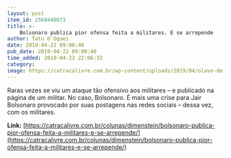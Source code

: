 ```yaml
---
layout: post
item_id: 2568440073
title: >-
    Bolsonaro publica pior ofensa feita a militares. E se arrepende
author: Tatu D'Oquei
date: 2019-04-22 09:00:40
pub_date: 2019-04-22 09:00:40
time_added: 2019-04-23 22:06:32
category: 
image: https://catracalivre.com.br/wp-content/uploads/2019/04/olavo-de-carvalho-1-e1555866450657.jpg
---
```


Raras vezes se viu um ataque tão ofensivo aos militares – e publicado na página de um militar. No caso, Bolsonaro. É mais uma crise para Jair Bolsonaro provocado por suas postagens nas redes sociais – dessa vez, com os militares.

**Link:** [https://catracalivre.com.br/colunas/dimenstein/bolsonaro-publica-pior-ofensa-feita-a-militares-e-se-arrepende/](https://catracalivre.com.br/colunas/dimenstein/bolsonaro-publica-pior-ofensa-feita-a-militares-e-se-arrepende/)

